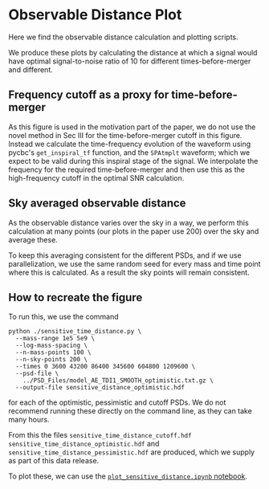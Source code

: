 # Observable Distance Plot

Here we find the observable distance calculation and plotting scripts.

We produce these plots by calculating the distance at which a signal would have optimal signal-to-noise ratio of 10 for different times-before-merger and different.

## Frequency cutoff as a proxy for time-before-merger
As this figure is used in the motivation part of the paper, we do not use the novel method in Sec III for the time-before-merger cutoff in this figure.
Instead we calculate the time-frequency evolution of the waveform using pycbc's `get_inspiral_tf` function, and the `SPAtmplt` waveform; which we expect to be valid during this inspiral stage of the signal.
We interpolate the frequency for the required time-before-merger and then use this as the high-frequency cutoff in the optimal SNR calculation.

## Sky averaged observable distance
As the observable distance varies over the sky in a way, we perform this calculation at many points (our plots in the paper use 200) over the sky and average these.

To keep this averaging consistent for the different PSDs, and if we use parallelization, we use the same random seed for every mass and time point where this is calculated. As a result the sky points will remain consistent.

## How to recreate the figure

To run this, we use the command

```
python ./sensitive_time_distance.py \
  --mass-range 1e5 5e9 \
  --log-mass-spacing \
  --n-mass-points 100 \
  --n-sky-points 200 \
  --times 0 3600 43200 86400 345600 604800 1209600 \
  --psd-file \
    ../PSD_Files/model_AE_TDI1_SMOOTH_optimistic.txt.gz \
  --output-file sensitive_distance_optimistic.hdf
```
for each of the optimistic, pessimistic and cutoff PSDs.
We do not recommend running these directly on the command line, as they can take many hours.

From this the files `sensitive_time_distance_cutoff.hdf` `sensitive_time_distance_optimistic.hdf` and `sensitive_time_distance_pessimistic.hdf` are produced, which we supply as part of this data release.

To plot these, we can use the [`plot_sensitive_distance.ipynb` notebook](./plot_sensitive_distance.ipynb).
